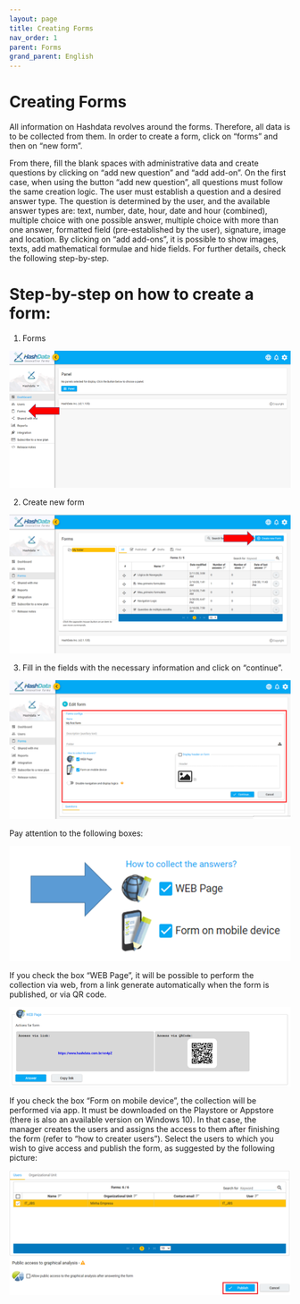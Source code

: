 ```yaml
---
layout: page
title: Creating Forms
nav_order: 1
parent: Forms
grand_parent: English
---
```

# Creating Forms

All information on Hashdata revolves around the forms. 
Therefore, all data is to be collected from them. 
In order to create a form, click on “forms” and then on “new form”.  

From there, fill the blank spaces with administrative data and create 
questions by clicking on “add new question” and “add add-on”. 
On the first case, when using the button “add new question”, 
all questions must follow the same creation logic. 
The user must establish a question and a desired answer type. 
The question is determined by the user, and the available answer types are: 
text, number, date, hour, date and hour (combined), multiple choice with one 
possible answer, multiple choice with more than one answer, formatted field 
(pre-established by the user), signature, image and location. By clicking on “add add-ons”, it is possible to show images, texts, add mathematical formulae and hide fields. For further details, check the following step-by-step. 

# Step-by-step on how to create a form:

1) Forms

![forms1](/en/images-en/forms1.png)

2) Create new form

![forms2](/en/images-en/forms2.png)

3) Fill in the fields with the necessary information 
and click on “continue”.

![forms3](/en/images-en/forms3.png)

Pay attention to the following boxes:

![forms4](/en/images-en/forms4.png)

If you check the box “WEB Page”, it will be possible 
to perform the collection via web, from a link generate 
automatically when the form is published, or via QR code.

![forms5](/en/images-en/forms5.png)
 
 If you check the box “Form on mobile device”, the 
 collection will be performed via app. It must be 
 downloaded on the Playstore or Appstore (there is also 
 an available version on Windows 10). In that case, the 
 manager creates the users and assigns the access to 
 them after finishing the form (refer to “how to creater 
 users”). Select the users to which you wish to give 
 access and publish the form, as suggested by the 
 following picture: 
 
 ![forms6](/en/images-en/forms6.png)
